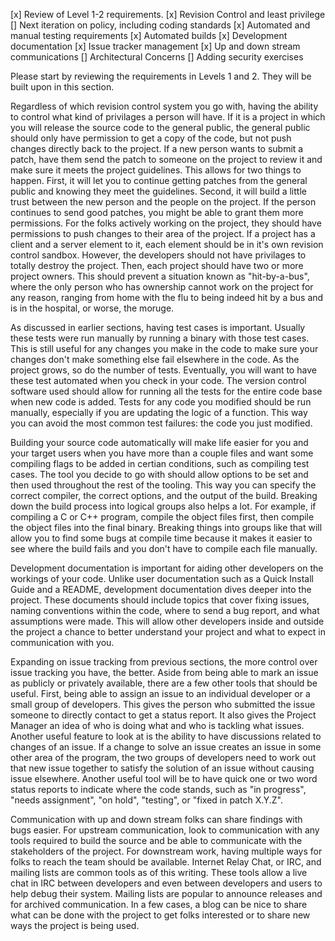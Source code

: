 [x] Review of Level 1-2 requirements.
[x] Revision Control and least privilege
[] Next iteration on policy, including coding standards
[x] Automated and manual testing requirements
[x] Automated builds
[x] Development documentation
[x] Issue tracker management
[x] Up and down stream communications
[] Architectural Concerns
[] Adding security exercises

Please start by reviewing the requirements in Levels 1 and 2. They will be built upon in this section.

Regardless of which revision control system you go with, having the ability to control what kind of privilages a person will have. If it is a project in which you will release the source code to the general public, the general public should only have permission to get a copy of the code, but not push changes directly back to the project. If a new person wants to submit a patch, have them send the patch to someone on the project to review it and make sure it meets the project guidelines. This allows for two things to happen. First, it will let you to continue getting patches from the general public and knowing they meet the guidelines. Second, it will build a little trust between the new person and the people on the project. If the person continues to send good patches, you might be able to grant them more permissions. For the folks actively working on the project, they should have permissions to push changes to their area of the project. If a project has a client and a server element to it, each element should be in it's own revision control sandbox. However, the developers should not have privilages to totally destroy the project. Then, each project should have two or more project owners. This should prevent a situation known as "hit-by-a-bus", where the only person who has ownership cannot work on the project for any reason, ranging from home with the flu to being indeed hit by a bus and is in the hospital, or worse, the moruge.

As discussed in earlier sections, having test cases is important. Usually these tests were run manually by running a binary with those test cases. This is still useful for any changes you make in the code to make sure your changes don't make something else fail elsewhere in the code. As the project grows, so do the number of tests. Eventually, you will want to have these test automated when you check in your code. The version control software used should allow for running all the tests for the entire code base when new code is added. Tests for any code you modified should be run manually, especially if you are updating the logic of a function. This way you can avoid the most common test failures: the code you just modified.

Building your source code automatically will make life easier for you and your target users when you have more than a couple files and want some compiling flags to be added in certian conditions, such as compiling test cases. The tool you decide to go with should allow options to be set and then used throughout the rest of the tooling. This way you can specify the correct compiler, the correct options, and the output of the build. Breaking down the build process into logical groups also helps a lot. For example, if compiling a C or C++ program, compile the object files first, then compile the object files into the final binary. Breaking things into groups like that will allow you to find some bugs at compile time because it makes it easier to see where the build fails and you don't have to compile each file manually.

Development documentation is important for aiding other developers on the workings of your code. Unlike user documentation such as a Quick Install Guide and a README, development documentation dives deeper into the project. These documents should include topics that cover fixing issues, naming conventions within the code, where to send a bug report, and what assumptions were made. This will allow other developers inside and outside the project a chance to better understand your project and what to expect in communication with you.

Expanding on issue tracking from previous sections, the more control over issue tracking you have, the better. Aside from being able to mark an issue as publicly or privately available, there are a few other tools that should be useful. First, being able to assign an issue to an individual developer or a small group of developers. This gives the person who submitted the issue someone to directly contact to get a status report. It also gives the Project Manager an idea of who is doing what and who is tackling what issues. Another useful feature to look at is the ability to have discussions related to changes of an issue. If a change to solve an issue creates an issue in some other area of the program, the two groups of developers need to work out that new issue together to satisfy the solution of an issue without causing issue elsewhere. Another useful tool will be to have quick one or two word status reports to indicate where the code stands, such as "in progress", "needs assignment", "on hold", "testing", or "fixed in patch X.Y.Z".

Communication with up and down stream folks can share findings with bugs easier. For upstream communication, look to communication with any tools required to build the source and be able to communicate with the stakeholders of the project. For downstream work, having multiple ways for folks to reach the team should be available. Internet Relay Chat, or IRC, and mailing lists are common tools as of this writing. These tools allow a live chat in IRC between developers and even between developers and users to help debug their system. Mailing lists are popular to announce releases and for archived communication. In a few cases, a blog can be nice to share what can be done with the project to get folks interested or to share new ways the project is being used.
